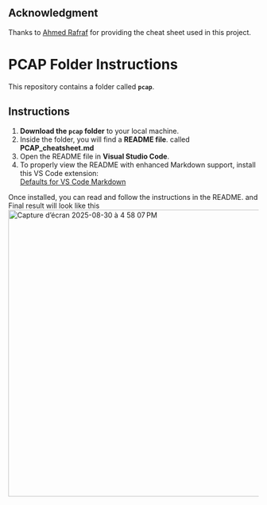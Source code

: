 ## Acknowledgment

Thanks to [Ahmed Rafraf](https://www.linkedin.com/in/ahmed-rafraf-09770b245/) for providing the cheat sheet used in this project.
# PCAP Folder Instructions

This repository contains a folder called **`pcap`**.

## Instructions

1. **Download the `pcap` folder** to your local machine.  
2. Inside the folder, you will find a **README file**. called **PCAP_cheatsheet.md**  
3. Open the README file in **Visual Studio Code**.  
4. To properly view the README with enhanced Markdown support, install this VS Code extension:  
   [Defaults for VS Code Markdown](https://marketplace.visualstudio.com/items?itemName=rogwilco.defaults-vscode-markdown)

Once installed, you can read and follow the instructions in the README.
and Final result will look like this
<img width="1343" height="576" alt="Capture d’écran 2025-08-30 à 4 58 07 PM" src="https://github.com/user-attachments/assets/93f8e68e-eae8-407d-9bf5-5579a6e7c6eb" />
